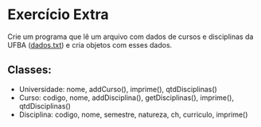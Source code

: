 # Exercício Extra
Crie um programa que lê um arquivo com dados de cursos e disciplinas da UFBA ([dados.txt](./src/main/resources/dados.txt)) e cria objetos com esses dados. 

## Classes:

* Universidade: nome, addCurso(), imprime(), qtdDisciplinas()
* Curso: codigo, nome, addDisciplina(), getDisciplinas(), imprime(), qtdDisciplinas()
* Disciplina: codigo, nome, semestre, natureza, ch, curriculo, imprime()